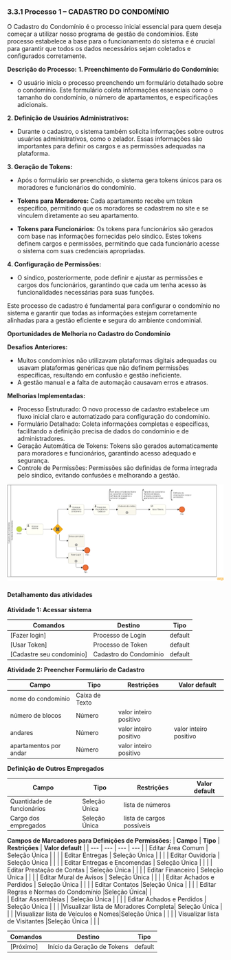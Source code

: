### 3.3.1 Processo 1 – CADASTRO DO CONDOMÍNIO

O Cadastro do Condomínio é o processo inicial essencial para quem deseja começar a utilizar nosso programa de gestão de condomínios. Este processo estabelece a base para o funcionamento do sistema e é crucial para garantir que todos os dados necessários sejam coletados e configurados corretamente.

**Descrição do Processo:**
**1. Preenchimento do Formulário do Condomínio:**

* O usuário inicia o processo preenchendo um formulário detalhado sobre o condomínio. Este formulário coleta informações essenciais como o tamanho do condomínio, o número de apartamentos, e especificações adicionais.
  
**2. Definição de Usuários Administrativos:**

* Durante o cadastro, o sistema também solicita informações sobre outros usuários administrativos, como o zelador. Essas informações são importantes para definir os cargos e as permissões adequadas na plataforma.

**3. Geração de Tokens:**

* Após o formulário ser preenchido, o sistema gera tokens únicos para os moradores e funcionários do condomínio.

* **Tokens para Moradores:** Cada apartamento recebe um token específico, permitindo que os moradores se cadastrem no site e se vinculem diretamente ao seu apartamento.

* **Tokens para Funcionários:** Os tokens para funcionários são gerados com base nas informações fornecidas pelo síndico. Estes tokens definem cargos e permissões, permitindo que cada funcionário acesse o sistema com suas credenciais apropriadas.

**4. Configuração de Permissões:**

* O síndico, posteriormente, pode definir e ajustar as permissões e cargos dos funcionários, garantindo que cada um tenha acesso às funcionalidades necessárias para suas funções.

Este processo de cadastro é fundamental para configurar o condomínio no sistema e garantir que todas as informações estejam corretamente alinhadas para a gestão eficiente e segura do ambiente condominial.

**Oportunidades de Melhoria no Cadastro do Condomínio**

**Desafios Anteriores:**

* Muitos condomínios não utilizavam plataformas digitais adequadas ou usavam plataformas genéricas que não definem permissões específicas, resultando em confusão e gestão ineficiente.
* A gestão manual e a falta de automação causavam erros e atrasos.
  
**Melhorias Implementadas:**

* Processo Estruturado: O novo processo de cadastro estabelece um fluxo inicial claro e automatizado para configuração do condomínio.
* Formulário Detalhado: Coleta informações completas e específicas, facilitando a definição precisa de dados do condomínio e de administradores.
* Geração Automática de Tokens: Tokens são gerados automaticamente para moradores e funcionários, garantindo acesso adequado e segurança.
* Controle de Permissões: Permissões são definidas de forma integrada pelo síndico, evitando confusões e melhorando a gestão.

![Modelo BPMN do PROCESSO 1](images/processo-cadastro-do-condominio.png "Modelo BPMN do Processo 1.")

#### Detalhamento das atividades
**Atividade 1: Acessar sistema**

| **Comandos**         |  **Destino**                   | **Tipo** |
| ---                  | ---                            | ---               |
| [Fazer login] | Processo de Login  | default   |default
| [Usar Token]       |          Processo de Token               |   default                |
| [Cadastre seu condomínio]           | Cadastro do Condomínio              | default       |


**Atividade 2: Preencher Formulário de Cadastro**

| **Campo**       | **Tipo**         | **Restrições** | **Valor default** |
| ---             | ---              | ---            | ---               |
| nome do condomínio | 	Caixa de Texto  |                |                   |
|  número de blocos  |   Número   |  valor inteiro positivo   |                   |
|  andares  |    Número   |     valor inteiro positivo   |  valor inteiro positivo   |
|  apartamentos por andar  |   Número   | valor inteiro positivo  |                   |

**Definição de Outros Empregados**

| **Campo**       | **Tipo**         | **Restrições** | **Valor default** |
| ---             | ---              | ---            | ---               |
| Quantidade de funcionários | Seleção Única  |     lista de números           |     |    
| Cargo dos empregados | Seleção Única		  | lista de cargos possíveis |                   |

**Campos de Marcadores para Definições de Permissões:**
| **Campo**       | **Tipo**         | **Restrições** | **Valor default** |
| ---             | ---              | ---            | ---               |
| Editar Área Comum | Seleção Única  |                |                   |
|  Editar Entregas | Seleção Única |                |                   |
|  Editar Ouvidoria |  Seleção Única  |                |                   |
|  Editar Entregas e Encomendas | Seleção Única  |                |                   |
|  Editar Prestação de Contas | Seleção Única  |                |                   |
|  Editar Financeiro | Seleção Única |                |                   |
|  Editar Mural de Avisos | Seleção Única  |                |                   |
|  Editar Achados e Perdidos |  Seleção Única  |                |                   |
|  Editar Contatos |Seleção Única  |                |                   |
|  Editar Regras e Normas do Condomínio |Seleção Única|                |                  
|  Editar Assembleias | Seleção Única |                |                   |
|  Editar Achados e Perdidos | Seleção Única  |                |                   |
|Visualizar lista de Moradores Completa| Seleção Única |                |                   |
|Visualizar lista de Veículos e Nomes|Seleção Única |                |                   |
|  Visualizar lista de Visitantes |Seleção Única |                |                   |

| **Comandos**         |  **Destino**                   | **Tipo**          |
| ---                  | ---                            | ---               |
| [Próximo] | Início da Geração de Tokens  | default |




